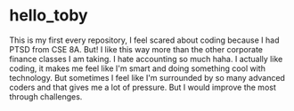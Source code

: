 # hello_toby
This is my first every repository, I feel scared about coding because I had PTSD from CSE 8A. But! I like this way more than the other corporate finance classes I am taking. I hate accounting so much haha. I actually like coding, it makes me feel like I'm smart and doing something cool with technology. But sometimes I feel like I'm surrounded by so many advanced coders and that gives me a lot of pressure. But I would improve the most through challenges.  
